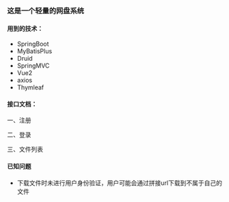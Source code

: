 ### 这是一个轻量的网盘系统

#### 用到的技术：
* SpringBoot
* MyBatisPlus
* Druid
* SpringMVC
* Vue2
* axios
* Thymleaf
#### 接口文档：
一、注册

二、登录

三、文件列表

#### 已知问题
* 下载文件时未进行用户身份验证，用户可能会通过拼接url下载到不属于自己的文件

